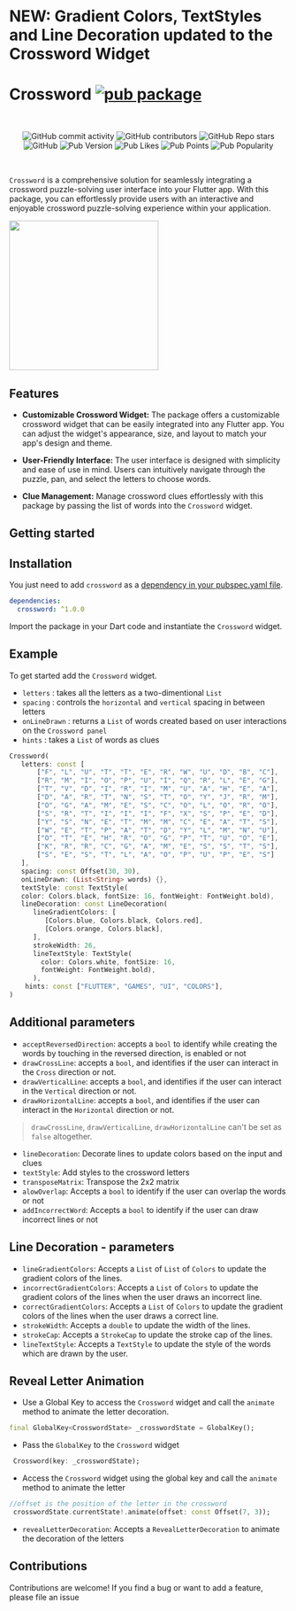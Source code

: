 # NEW:  Gradient Colors, TextStyles and Line Decoration updated to the Crossword Widget

# Crossword [![pub package](https://img.shields.io/pub/v/crossword.svg)](https://pub.dartlang.org/packages/crossword)

<br>
<p align="center">
<img alt="GitHub commit activity" src="https://img.shields.io/github/commit-activity/m/amonc/crossword">
<img alt="GitHub contributors" src="https://img.shields.io/github/contributors/amonc/crossword">
<img alt="GitHub Repo stars" src="https://img.shields.io/github/stars/amonc/crossword?style=social">
<img alt="GitHub" src="https://img.shields.io/github/license/amonc/crossword">
<img alt="Pub Version" src="https://img.shields.io/pub/v/crossword">
<img alt="Pub Likes" src="https://img.shields.io/pub/likes/crossword">
<img alt="Pub Points" src="https://img.shields.io/pub/points/crossword">
<img alt="Pub Popularity" src="https://img.shields.io/pub/popularity/crossword">

</p>

</br>

`Crossword` is a comprehensive solution for seamlessly integrating a crossword puzzle-solving user
interface into your Flutter app. With this package, you can effortlessly provide users with an
interactive and enjoyable crossword puzzle-solving experience within your application.

<img src="https://github.com/Amonc/crossword/assets/23643271/a2abcac4-2540-4e46-b398-366265c5fbc2" width="270">

## Features

- **Customizable Crossword Widget:**
  The package offers a customizable crossword widget that can be easily integrated into any Flutter
  app. You can adjust the widget's appearance, size, and layout to match your app's design and
  theme.

- **User-Friendly Interface:**
  The user interface is designed with simplicity and ease of use in mind. Users can intuitively
  navigate through the puzzle, pan, and select the letters to choose words.

- **Clue Management:**
  Manage crossword clues effortlessly with this package by passing the list of words into
  the `Crossword` widget.

## Getting started

## Installation

You just need to add `crossword` as
a [dependency in your pubspec.yaml file](https://flutter.io/using-packages/).

```yaml
dependencies:
  crossword: ^1.0.0
```

Import the package in your Dart code and instantiate the `Crossword` widget.

## Example

To get started add the `Crossword` widget.

- `letters` : takes all the letters as a two-dimentional `List`
- `spacing` : controls the `horizontal` and `vertical` spacing in between letters
- `onLineDrawn` : returns a `List` of words created based on user interactions on
  the `Crossword panel`
- `hints` : takes a `List` of words as clues

```dart
Crossword(
   letters: const [
       ["F", "L", "U", "T", "T", "E", "R", "W", "U", "D", "B", "C"],
       ["R", "M", "I", "O", "P", "U", "I", "Q", "R", "L", "E", "G"],
       ["T", "V", "D", "I", "R", "I", "M", "U", "A", "H", "E", "A"],
       ["D", "A", "R", "T", "N", "S", "T", "O", "Y", "J", "R", "M"],
       ["O", "G", "A", "M", "E", "S", "C", "O", "L", "O", "R", "O"],
       ["S", "R", "T", "I", "I", "I", "F", "X", "S", "P", "E", "D"],
       ["Y", "S", "N", "E", "T", "M", "M", "C", "E", "A", "T", "S"],
       ["W", "E", "T", "P", "A", "T", "D", "Y", "L", "M", "N", "U"],
       ["O", "T", "E", "H", "R", "O", "G", "P", "T", "U", "O", "E"],
       ["K", "R", "R", "C", "G", "A", "M", "E", "S", "S", "T", "S"],
       ["S", "E", "S", "T", "L", "A", "O", "P", "U", "P", "E", "S"]
   ],
   spacing: const Offset(30, 30),
   onLineDrawn: (List<String> words) {},
   textStyle: const TextStyle(
   color: Colors.black, fontSize: 16, fontWeight: FontWeight.bold),
   lineDecoration: const LineDecoration(
      lineGradientColors: [
         [Colors.blue, Colors.black, Colors.red],
         [Colors.orange, Colors.black],
      ],
      strokeWidth: 26,
      lineTextStyle: TextStyle(
        color: Colors.white, fontSize: 16, 
        fontWeight: FontWeight.bold),
      ),
    hints: const ["FLUTTER", "GAMES", "UI", "COLORS"],
)
```

## Additional parameters

- `acceptReversedDirection`: accepts a `bool` to identify while creating the words by touching in
  the reversed direction, is enabled or not
- `drawCrossLine`:  accepts a `bool`, and identifies if the user can interact in the `Cross`
  direction or not.
- `drawVerticalLine`:  accepts a `bool`, and identifies if the user can interact in the `Vertical`
  direction or not.
- `drawHorizontalLine`: accepts a `bool`, and identifies if the user can interact in
  the `Horizontal` direction or not.

> `drawCrossLine`, `drawVerticalLine`, `drawHorizontalLine` can't be set as `false` altogether.

- `lineDecoration`: Decorate lines to update colors based on the input and clues
- `textStyle`: Add styles to the crossword letters
- `transposeMatrix`: Transpose the 2x2 matrix
- `alowOverlap`: Accepts a `bool` to identify if the user can overlap the words or not
- `addIncorrectWord`: Accepts a `bool` to identify if the user can draw incorrect lines or not

## Line Decoration - parameters

- `lineGradientColors`: Accepts a `List` of `List` of `Colors` to update the gradient colors of the
  lines. 
- `incorrectGradientColors`: Accepts a `List` of `Colors` to update the gradient colors of the lines
  when the user draws an incorrect line.
- `correctGradientColors`: Accepts a `List` of `Colors` to update the gradient colors of the lines
  when the user draws a correct line.
- `strokeWidth`: Accepts a `double` to update the width of the lines.
- `strokeCap`: Accepts a `StrokeCap` to update the stroke cap of the lines.
- `lineTextStyle`: Accepts a `TextStyle` to update the style of the words which are drawn by the user.

## Reveal Letter Animation

- Use a Global Key to access the `Crossword` widget and call the `animate` method to animate the letter
decoration.

```dart
final GlobalKey<CrosswordState> _crosswordState = GlobalKey();
```
- Pass the `GlobalKey` to the `Crossword` widget

```dart
 Crossword(key: _crosswordState);
```
- Access the `Crossword` widget using the global key  and call the `animate` method to animate the letter

```dart
//offset is the position of the letter in the crossword
 crosswordState.currentState!.animate(offset: const Offset(7, 3));
```

- `revealLetterDecoration`: Accepts a `RevealLetterDecoration` to animate the decoration of the
  letters 


## Contributions

Contributions are welcome! If you find a bug or want to add a feature, please file an issue 



